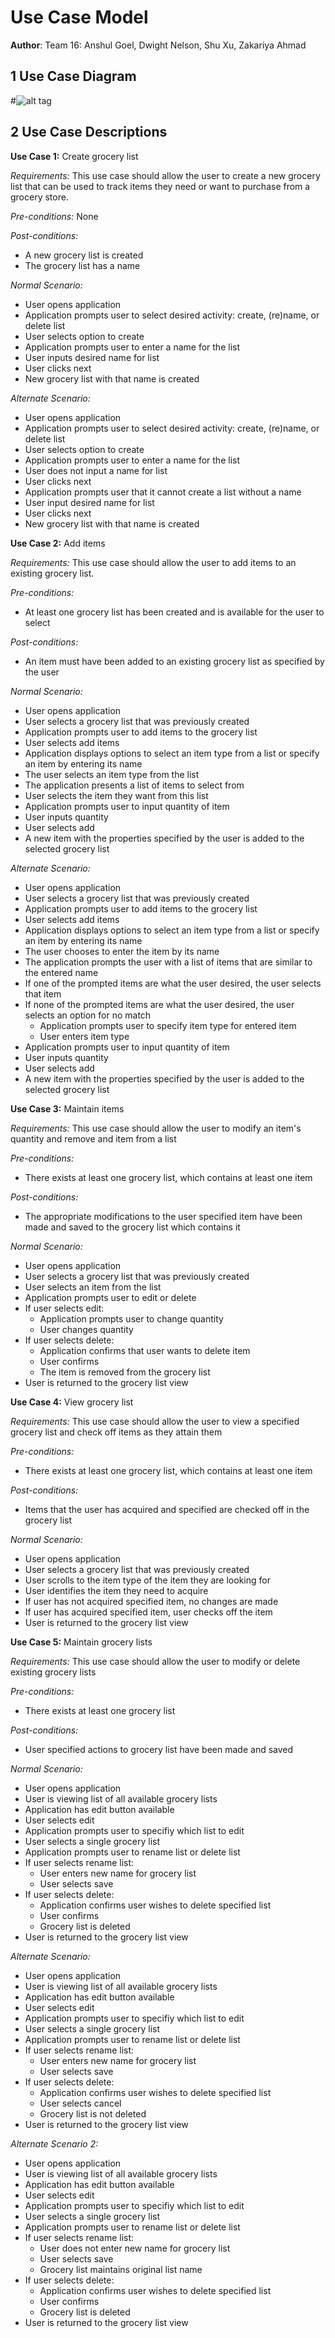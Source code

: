 # Use Case Model

**Author**: Team 16: Anshul Goel, Dwight Nelson, Shu Xu, Zakariya Ahmad

## 1 Use Case Diagram

#![alt tag](images/useCaseDiagram.png)

## 2 Use Case Descriptions

**Use Case 1:** Create grocery list

*Requirements:* This use case should allow the user to create a new grocery list that can be used to track items they need or want to purchase from a grocery store. 

*Pre-conditions:* None

*Post-conditions:* 

* A new grocery list is created
* The grocery list has a name    

*Normal Scenario:*
   
* User opens application
* Application prompts user to select desired activity: create, (re)name, or delete list
* User selects option to create
* Application prompts user to enter a name for the list
* User inputs desired name for list
* User clicks next 
* New grocery list with that name is created

*Alternate Scenario:*

* User opens application
* Application prompts user to select desired activity: create, (re)name, or delete list 
* User selects option to create
* Application prompts user to enter a name for the list
* User does not input a name for list
* User clicks next 
* Application prompts user that it cannot create a list without a name
* User input desired name for list
* User clicks next 
* New grocery list with that name is created

**Use Case 2:** Add items

*Requirements:* This use case should allow the user to add items to an existing grocery list.

*Pre-conditions:*

* At least one grocery list has been created and is available for the user to select

*Post-conditions:* 

* An item must have been added to an existing grocery list as specified by the user

*Normal Scenario:*
   
* User opens application
* User selects a grocery list that was previously created
* Application prompts user to add items to the grocery list  
* User selects add items
* Application displays options to select an item type from a list or specify an item by entering its name
* The user selects an item type from the list
* The application presents a list of items to select from 
* User selects the item they want from this list  
* Application prompts user to input quantity of item
* User inputs quantity
* User selects add 
* A new item with the properties specified by the user is added to the selected grocery list

*Alternate Scenario:*

* User opens application
* User selects a grocery list that was previously created
* Application prompts user to add items to the grocery list  
* User selects add items
* Application displays options to select an item type from a list or specify an item by entering its name
* The user chooses to enter the item by its name
* The application prompts the user with a list of items that are similar to the entered name
* If one of the prompted items are what the user desired, the user selects that item
* If none of the prompted items are what the user desired, the user selects an option for no match 
	* Application prompts user to specify item type for entered item
	* User enters item type 
* Application prompts user to input quantity of item
* User inputs quantity
* User selects add 
* A new item with the properties specified by the user is added to the selected grocery list

**Use Case 3:** Maintain items

*Requirements:* This use case should allow the user to modify an item's quantity and remove and item from a list

*Pre-conditions:*

* There exists at least one grocery list, which contains at least one item

*Post-conditions:* 

* The appropriate modifications to the user specified item have been made and saved to the grocery list which contains it

*Normal Scenario:*
   
* User opens application
* User selects a grocery list that was previously created
* User selects an item from the list  
* Application prompts user to edit or delete
* If user selects edit:
	* Application prompts user to change quantity
	* User changes quantity
* If user selects delete:
	* Application confirms that user wants to delete item
	* User confirms
	* The item is removed from the grocery list
* User is returned to the grocery list view 

**Use Case 4:** View grocery list

*Requirements:* This use case should allow the user to view a specified grocery list and check off items as they attain them

*Pre-conditions:*

* There exists at least one grocery list, which contains at least one item

*Post-conditions:* 

* Items that the user has acquired and specified are checked off in the grocery list 

*Normal Scenario:*
   
* User opens application
* User selects a grocery list that was previously created
* User scrolls to the item type of the item they are looking for
* User identifies the item they need to acquire
* If user has not acquired specified item, no changes are made
* If user has acquired specified item, user checks off the item
* User is returned to the grocery list view 

**Use Case 5:** Maintain grocery lists

*Requirements:* This use case should allow the user to modify or delete existing grocery lists

*Pre-conditions:*

* There exists at least one grocery list

*Post-conditions:* 

* User specified actions to grocery list have been made and saved

*Normal Scenario:*
   
* User opens application
* User is viewing list of all available grocery lists
* Application has edit button available
* User selects edit
* Application prompts user to specifiy which list to edit
* User selects a single grocery list
* Application prompts user to rename list or delete list
* If user selects rename list:
	* User enters new name for grocery list
	* User selects save
* If user selects delete:
	* Application confirms user wishes to delete specified list
	* User confirms
	* Grocery list is deleted
* User is returned to the grocery list view 

*Alternate Scenario:*
   
* User opens application
* User is viewing list of all available grocery lists
* Application has edit button available
* User selects edit
* Application prompts user to specifiy which list to edit
* User selects a single grocery list
* Application prompts user to rename list or delete list
* If user selects rename list:
	* User enters new name for grocery list
	* User selects save
* If user selects delete:
	* Application confirms user wishes to delete specified list
	* User selects cancel
	* Grocery list is not deleted
* User is returned to the grocery list view 

*Alternate Scenario 2:*
   
* User opens application
* User is viewing list of all available grocery lists
* Application has edit button available
* User selects edit
* Application prompts user to specifiy which list to edit
* User selects a single grocery list
* Application prompts user to rename list or delete list
* If user selects rename list:
	* User does not enter new name for grocery list
	* User selects save
	* Grocery list maintains original list name
* If user selects delete:
	* Application confirms user wishes to delete specified list
	* User confirms
	* Grocery list is deleted
* User is returned to the grocery list view 
